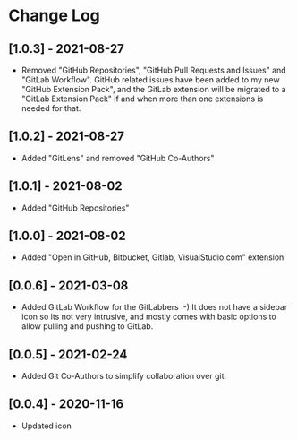# Change Log

## [1.0.3] - 2021-08-27

- Removed "GitHub Repositories", "GitHub Pull Requests and Issues" and "GitLab Workflow". GitHub related issues have been added to my new "GitHub Extension Pack", and the GitLab extension will be migrated to a "GitLab Extension Pack" if and when more than one extensions is needed for that.

## [1.0.2] - 2021-08-27

- Added "GitLens" and removed "GitHub Co-Authors"

## [1.0.1] - 2021-08-02

- Added "GitHub Repositories"

## [1.0.0] - 2021-08-02

- Added "Open in GitHub, Bitbucket, Gitlab, VisualStudio.com" extension

## [0.0.6] - 2021-03-08

- Added GitLab Workflow for the GitLabbers :-) It does not have a sidebar icon so its not very intrusive, and mostly comes with basic options to allow pulling and pushing to GitLab.

## [0.0.5] - 2021-02-24

- Added Git Co-Authors to simplify collaboration over git.

## [0.0.4] - 2020-11-16

- Updated icon

